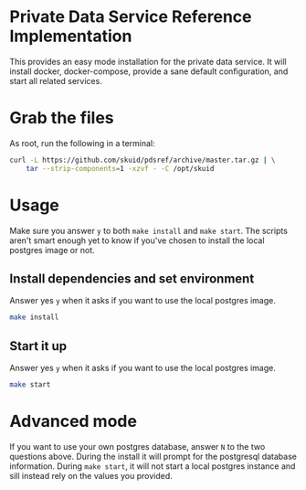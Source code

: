 # Private Data Service Reference Implementation

This provides an easy mode installation for the private data service. It will install docker, docker-compose, provide a sane default configuration, and start all related services.

# Grab the files

As root, run the following in a terminal:

```bash
curl -L https://github.com/skuid/pdsref/archive/master.tar.gz | \
	tar --strip-components=1 -xzvf - -C /opt/skuid
```
# Usage

Make sure you answer `y` to both `make install` and `make start`. The scripts aren't smart enough yet to know if you've chosen to install the local postgres image or not.

## Install dependencies and set environment

Answer yes `y` when it asks if you want to use the local postgres image.

```bash
make install
```

## Start it up

Answer yes `y` when it asks if you want to use the local postgres image.

```bash
make start
```

# Advanced mode 

If you want to use your own postgres database, answer `N` to the two questions above. During the install it will prompt for the postgresql database information. During `make start`, it will not start a local postgres instance and sill instead rely on the values you provided.
